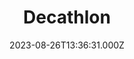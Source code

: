 ---
date: 2023-08-26T13:36:31.000Z
title: Decathlon
latitude: 50.729055510457286
longitude: 1.6449227235444472
category: checkin
---